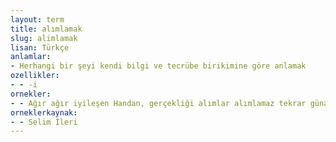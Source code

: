 ```yaml
---
layout: term
title: alımlamak
slug: alimlamak
lisan: Türkçe
anlamlar:
- Herhangi bir şeyi kendi bilgi ve tecrübe birikimine göre anlamak
ozellikler:
- - -i
ornekler:
- - Ağır ağır iyileşen Handan, gerçekliği alımlar alımlamaz tekrar günah saplantısıyla dolup taşar, yüreğinin isyanlarını bastırır, bu kez vicdan azabının pençesine düşer.
orneklerkaynak:
- - Selim İleri
---
```

